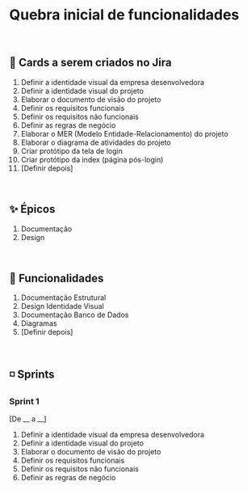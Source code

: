 # Quebra inicial de funcionalidades

<br>

## 🔰 Cards a serem criados no Jira
1. Definir a identidade visual da empresa desenvolvedora
2. Definir a identidade visual do projeto
3. Elaborar o documento de visão do projeto
4. Definir os requisitos funcionais
5. Definir os requisitos não funcionais
6. Definir as regras de negócio
7. Elaborar o MER (Modelo Entidade-Relacionamento) do projeto
8. Elaborar o diagrama de atividades do projeto
9. Criar protótipo da tela de login
10. Criar protótipo da index (página pós-login)
11. [Definir depois]

<br>

## ✨ Épicos
1. Documentação
2. Design

<br>

## 📌 Funcionalidades
1. Documentação Estrutural
2. Design Identidade Visual
3. Documentação Banco de Dados
4. Diagramas
5. [Definir depois]

<br>

## ◽ Sprints

### Sprint 1
[De __ a __]
1. Definir a identidade visual da empresa desenvolvedora
2. Definir a identidade visual do projeto
3. Elaborar o documento de visão do projeto
4. Definir os requisitos funcionais
5. Definir os requisitos não funcionais
6. Definir as regras de negócio